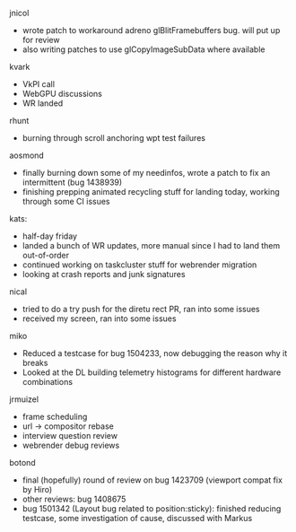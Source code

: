 jnicol
  * wrote patch to workaround adreno glBlitFramebuffers bug. will put up for review
  * also writing patches to use glCopyImageSubData where available

kvark
  * VkPI call
  * WebGPU discussions
  * WR landed 

rhunt
  * burning through scroll anchoring wpt test failures

aosmond
  * finally burning down some of my needinfos, wrote a patch to fix an intermittent (bug 1438939)
  * finishing prepping animated recycling stuff for landing today, working through some CI issues

kats:
  * half-day friday
  * landed a bunch of WR updates, more manual since I had to land them out-of-order
  * continued working on taskcluster stuff for webrender migration
  * looking at crash reports and junk signatures

nical
  * tried to do a try push for the diretu rect PR, ran into some issues
  * received my screen, ran into some issues

miko
  * Reduced a testcase for bug 1504233, now debugging the reason why it breaks
  * Looked at the DL building telemetry histograms for different hardware combinations

jrmuizel
  * frame scheduling
  * url -> compositor rebase
  * interview question review
  * webrender debug reviews

botond
  * final (hopefully) round of review on bug 1423709 (viewport compat fix by Hiro) 
  * other reviews: bug 1408675 
  * bug 1501342 (Layout bug related to position:sticky): finished reducing testcase, some investigation of cause, discussed with Markus
